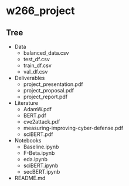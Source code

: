 # w266_project

## Tree
- Data
  - balanced_data.csv
  - test_df.csv
  - train_df.csv
  - val_df.csv
- Deliverables
  - project_presentation.pdf
  - project_proposal.pdf
  - project_report.pdf
- Literature
  - AdamW.pdf
  - BERT.pdf
  - cve2attack.pdf
  - measuring-improving-cyber-defense.pdf
  - sciBERT.pdf
- Notebooks
  - Baseline.ipynb
  - F-Beta.ipynb
  - eda.ipynb
  - sciBERT.ipynb
  - secBERT.ipynb
- README.md

